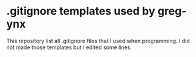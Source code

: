 # .gitignore templates used by greg-ynx
This repository list all .gitignore files that I used when programming.
I did not made those templates but I edited some lines.